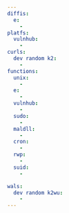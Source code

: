 ```yaml
---
diffis:
  e:
    -
platfs:
  vulnhub:
    -
curls:
  dev random k2:
    -
functions:
  unix:
    -
  e:
    -
  vulnhub:
    -
  sudo:
    -
  maldll:
    -
  cron:
    -
  rwp:
    -
  suid:
    -

wals:
  dev random k2wu:
    -
---
```

